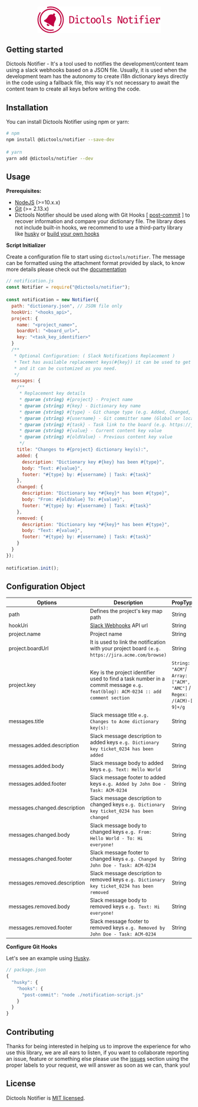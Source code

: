 <p align="center">
  <a href="https://github.com/dictools/notifier">
    <img alt="Dictools Notifier" src="./.github/dictools-notifier-logo@2x.png" width="335">
  </a>
</p>

## Getting started
Dictools Notifier - It's a tool used to notifies the development/content team using a slack webhooks based on a JSON file. Usually, it is used when the development team has the autonomy to create i18n dictionary keys directly in the code using a fallback file, this way it's not necessary to await the content team to create all keys before writing the code.

## Installation
You can install Dictools Notifier using npm or yarn:

```bash
# npm
npm install @dictools/notifier --save-dev

# yarn
yarn add @dictools/notifier --dev
```

## Usage
**Prerequisites:** 
- [NodeJS](https://nodejs.org/) (>=10.x.x) 
- [Git](https://git-scm.com/) (>= 2.13.x)
- Dictools Notifier should be used along with Git Hooks [ [post-commit](https://git-scm.com/docs/githooks#_post_commit) ] to recover information and compare your dictionary file. The library does not include built-in hooks, we recommend to use a third-party library like [husky](https://github.com/typicode/husky) or [build your own hooks](https://git-scm.com/book/en/v2/Customizing-Git-Git-Hooks)

**Script Initializer**

Create a configuration file to start using `dictools/notifier`. The message can be formatted using the attachment format provided by slack, to know more details please check out the [documentation](https://api.slack.com/docs/messages/builder?msg=%7B%22attachments%22%3A%5B%7B%22fallback%22%3A%22Required%20plain-text%20summary%20of%20the%20attachment.%22%2C%22color%22%3A%22%2336a64f%22%2C%22pretext%22%3A%22Optional%20text%20that%20appears%20above%20the%20attachment%20block%22%2C%22author_name%22%3A%22Bobby%20Tables%22%2C%22author_link%22%3A%22http%3A%2F%2Fflickr.com%2Fbobby%2F%22%2C%22author_icon%22%3A%22http%3A%2F%2Fflickr.com%2Ficons%2Fbobby.jpg%22%2C%22title%22%3A%22Slack%20API%20Documentation%22%2C%22title_link%22%3A%22https%3A%2F%2Fapi.slack.com%2F%22%2C%22text%22%3A%22Optional%20text%20that%20appears%20within%20the%20attachment%22%2C%22fields%22%3A%5B%7B%22title%22%3A%22Priority%22%2C%22value%22%3A%22High%22%2C%22short%22%3Afalse%7D%5D%2C%22image_url%22%3A%22http%3A%2F%2Fmy-website.com%2Fpath%2Fto%2Fimage.jpg%22%2C%22thumb_url%22%3A%22http%3A%2F%2Fexample.com%2Fpath%2Fto%2Fthumb.png%22%2C%22footer%22%3A%22Slack%20API%22%2C%22footer_icon%22%3A%22https%3A%2F%2Fplatform.slack-edge.com%2Fimg%2Fdefault_application_icon.png%22%2C%22ts%22%3A123456789%7D%5D%7D)

```js
// notification.js
const Notifier = require("@dictools/notifier");

const notification = new Notifier({
  path: "dictionary.json", // JSON file only
  hookUri: "<hooks_api>",
  project: {
    name: "<project_name>",
    boardUrl: "<board_url>",
    key: "<task_key_identifier>"
  }
  /** 
   * Optional Configuration: ( Slack Notifications Replacement )
   * Text has available replacement keys(#{key}) it can be used to get information from the project and git diff
   * and it can be customized as you need.
   */
  messages: {
    /** 
     * Replacement key details
     * @param {string} #{project} - Project name
     * @param {string} #{key} - Dictionary key name
     * @param {string} #{type} - Git change type (e.g. Added, Changed, Removed)
     * @param {string} #{username} - Git committer name (Global or locally git username)
     * @param {string} #{task} - Task link to the board (e.g. https://jira.acme.com/browse/ACM-0234)
     * @param {string} #{value} - Current content key value
     * @param {string} #{oldValue} - Previous content key value
     */
    title: "Changes to #{project} dictionary key(s):",
    added: {
      description: "Dictionary key #{key} has been #{type}",
      body: "Text: #{value}",
      footer: "#{type} by: #{username} | Task: #{task}"
    },
    changed: {
      description: "Dictionary key *#{key}* has been #{type}",
      body: "From: #{oldValue} To: #{value}",
      footer: "#{type} by: #{username} | Task: #{task}"
    },
    removed: {
      description: "Dictionary key *#{key}* has been #{type}",
      body: "Text: #{value}",
      footer: "#{type} by: #{username} | Task: #{task}"
    }
  }
});

notification.init();
```

## Configuration Object
Options                        | Description                                                                                       | PropTypes
-------------------------------|---------------------------------------------------------------------------------------------------|-----------
path                           | Defines the project's key map path                                                                | String
hookUri                        | [Slack Webhooks](https://api.slack.com/messaging/webhooks) API url                                | String
project.name                   | Project name                                                                                      | String
project.boardUrl               | It is used to link the notification with your project board `(e.g. https://jira.acme.com/browse)` | String
project.key                    | Key is the project identifier used to find a task number in a commit message `e.g. feat(blog): ACM-0234 :: add comment section`                                                                                                               | `String: "ACM"`/ `Array: ["ACM", "AMC"]` / `Regex: /(ACM)-[0-9]+/g`
messages.title                 | Slack message title `e.g. Changes to Acme dictionary key(s):`                                     | String
messages.added.description     | Slack message description to added keys `e.g. Dictionary key ticket_0234 has been added`          | String
messages.added.body            | Slack message body to added keys `e.g. Text: Hello World`                                         | String
messages.added.footer          | Slack message footer to added keys `e.g. Added by John Doe - Task: ACM-0234`                      | String
messages.changed.description   | Slack message description to changed keys `e.g. Dictionary key ticket_0234 has been changed`      | String
messages.changed.body          | Slack message body to changed keys `e.g. From: Hello World - To: Hi everyone!`                    | String
messages.changed.footer        | Slack message footer to changed keys `e.g. Changed by John Doe - Task: ACM-0234`                  | String
messages.removed.description   | Slack message description to removed keys `e.g. Dictionary key ticket_0234 has been removed`      | String
messages.removed.body          | Slack message body to removed keys `e.g. Text: Hi everyone!`                                      | String
messages.removed.footer        | Slack message footer to removed keys `e.g. Removed by John Doe - Task: ACM-0234`                  | String

**Configure Git Hooks**

Let's see an example using [Husky](https://github.com/typicode/husky).

```js
// package.json
{
  "husky": {
    "hooks": {
      "post-commit": "node ./notification-script.js"
    }
  }
}
```

## Contributing
Thanks for being interested in helping us to improve the experience for who use this library, we are all ears to listen, if you want to collaborate reporting an issue, feature or something else please use the [issues](https://github.com/dictools/notifier/issues) section using the proper labels to your request, we will answer as soon as we can, thank you!

## License

Dictools Notifier is [MIT licensed](/LICENSE).